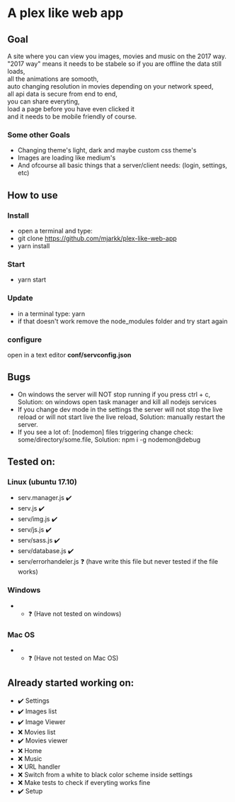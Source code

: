 # A plex like web app
## Goal
A site where you can view you images, movies and music on the 2017 way.  
"2017 way" means it needs to be stabele so if you are offline the data still loads,  
all the animations are somooth,  
auto changing resolution in movies depending on your network speed,  
all api data is secure from end to end,  
you can share everyting,  
load a page before you have even clicked it  
and it needs to be mobile friendly of course.  
### Some other Goals  
- Changing theme's light, dark and maybe custom css theme's  
- Images are loading like medium's  
- And ofcourse all basic things that a server/client needs: (login, settings, etc)  
  
## How to use
### Install
- open a terminal and type:
- git clone https://github.com/mjarkk/plex-like-web-app
- yarn install

### Start
- yarn start

### Update
- in a terminal type: yarn
- if that doesn't work remove the node_modules folder and try start again

### configure
open in a text editor **conf/servconfig.json**

## Bugs
- On windows the server will NOT stop running if you press ctrl + c, Solution: on windows open task manager and kill all nodejs services
- If you change dev mode in the settings the server will not stop the live reload or will not start live the live reload, Solution: manually restart the server.
- If you see a lot of: [nodemon] files triggering change check: some/directory/some.file, Solution: npm i -g nodemon@debug

## Tested on:
### Linux (ubuntu 17.10)
- serv.manager.js :heavy_check_mark:
- serv.js :heavy_check_mark:
- serv/img.js :heavy_check_mark:
- serv/js.js :heavy_check_mark:
- serv/sass.js :heavy_check_mark:
- serv/database.js :heavy_check_mark:
- serv/errorhandeler.js :question: (have write this file but never tested if the file works)
### Windows
- * :question: (Have not tested on windows)
### Mac OS
- * :question: (Have not tested on Mac OS)

## Already started working on:
- :heavy_check_mark: Settings
- :heavy_check_mark: Images list
- :heavy_check_mark: Image Viewer
- :x: Movies list
- :heavy_check_mark: Movies viewer
- :x: Home
- :x: Music
- :x: URL handler
- :x: Switch from a white to black color scheme inside settings
- :x: Make tests to check if everyting works fine
- :heavy_check_mark: Setup
